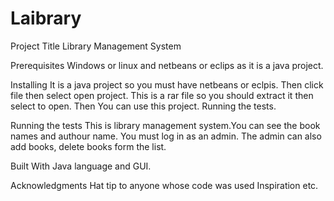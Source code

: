 # Laibrary
Project Title
Library Management System

Prerequisites
Windows or linux and netbeans or eclips as it is a java project.

Installing
It is a java project so you must have netbeans or eclpis. Then click file then select open project. This is a rar file so you should extract it then select to open. Then You can use this project. Running the tests.

Running the tests
This is library management system.You can see the book names and authour name. You must log in as an admin. The admin can also add books, delete books form the list.

Built With
Java language and GUI.

Acknowledgments
Hat tip to anyone whose code was used
Inspiration etc.
